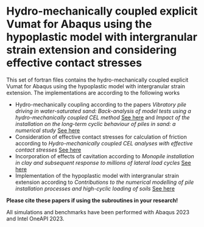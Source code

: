 # Hydro-mechanically coupled explicit Vumat for Abaqus using the hypoplastic model with intergranular strain extension and considering effective contact stresses

This set of fortran files contains the hydro-mechanically coupled explicit Vumat for Abaqus using the hypoplastic model with intergranular strain extension. The implementations are according to the following works
   -  Hydro-mechanically coupling according to the papers *Vibratory pile driving in water-saturated sand: Back-analysis of model tests using a hydro-mechanically coupled CEL method* [See here](https://doi.org/10.1016/j.sandf.2020.11.005) and *Impact of the installation on the long-term cyclic behaviour of piles in sand: a numerical study* [See here](https://doi.org/10.1016/j.soildyn.2020.106223) 
   -  Consideration of effective contact stresses for calculation of friction according to *Hydro-mechanically coupled CEL analyses with effective contact stresses* [See here](https://doi.org/10.1002/nag.3725) 
   -  Incorporation of effects of cavitation according to *Monopile installation in clay and subsequent response to millions of lateral load cycles* [See here](https://doi.org/10.1016/j.compgeo.2022.105221)
   -  Implementation of the hypoplastic model with intergranular strain extension according to *Contributions to the numerical modelling of pile installation processes and high-cyclic loading of soils* [See here](https://www.bgu.ruhr-uni-bochum.de/bgu/mam/images/dissertationen/staubach__2022__heft_73_contributions_to_the_numerical_modelling_of_pile_installation_processes_and_high-cyclic_loading_of_soils_mit_db.pdf)

**Please cite these papers if using the subroutines in your research!**

All simulations and benchmarks have been performed with Abaqus 2023 and Intel OneAPI 2023.


